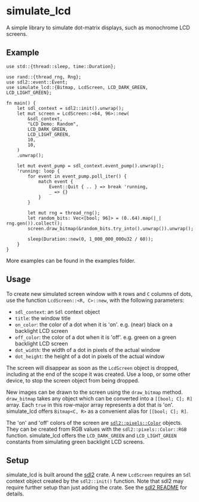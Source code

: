 # simulate_lcd <!-- [![](https://img.shields.io/crates/v/simulate_lcd.svg)](https://crates.io/crates/simulate_lcd) --> <!-- [![](https://docs.rs/simulate_lcd/badge.svg)](https://docs.rs/simulate_lcd) -->

A simple library to simulate dot-matrix displays, such as monochrome LCD screens.

<!-- [Documentation](https://docs.rs/simulate_lcd) -->

<!-- ## Overview -->

## Example <!-- 'Example Usage' -->

```
use std::{thread::sleep, time::Duration};

use rand::{thread_rng, Rng};
use sdl2::event::Event;
use simulate_lcd::{Bitmap, LcdScreen, LCD_DARK_GREEN, LCD_LIGHT_GREEN};

fn main() {
    let sdl_context = sdl2::init().unwrap();
    let mut screen = LcdScreen::<64, 96>::new(
        &sdl_context,
        "LCD Demo: Random",
        LCD_DARK_GREEN,
        LCD_LIGHT_GREEN,
        10,
        10,
    )
    .unwrap();

    let mut event_pump = sdl_context.event_pump().unwrap();
    'running: loop {
        for event in event_pump.poll_iter() {
            match event {
                Event::Quit { .. } => break 'running,
                _ => {}
            }
        }

        let mut rng = thread_rng();
        let random_bits: Vec<[bool; 96]> = (0..64).map(|_| rng.gen()).collect();
        screen.draw_bitmap(&random_bits.try_into().unwrap()).unwrap();

        sleep(Duration::new(0, 1_000_000_000u32 / 60));
    }
}
```

More examples can be found in the examples folder.

## Usage

To create new simulated screen window with `R` rows and `C` columns of dots, use the function `LcdScreen::<R, C>::new`, with the following parameters:

- `sdl_context`: an `Sdl` context object 
- `title`: the window title
- `on_color`: the color of a dot when it is 'on'. e.g. (near) black on a backlight LCD screen
- `off_color`: the color of a dot when it is 'off'. e.g. green on a green backlight LCD screen
- `dot_width`: the width of a dot in pixels of the actual window
- `dot_height`: the height of a dot in pixels of the actual window

The screen will disappear as soon as the `LcdScreen` object is dropped, including at the end of the scope it was created. Use a loop, or some other device, to stop the screen object from being dropped. 

New images can be drawn to the screen using the `draw_bitmap` method. `draw_bitmap` takes any object which can be converted into a `[[bool; C]; R]` array. Each `true` in this row-major array represents a dot that is 'on'. simulate_lcd offers `Bitmap<C, R>` as a convenient alias for `[[bool; C]; R]`.

The 'on' and 'off' colors of the screen are [`sdl2::pixels::Color`](https://rust-sdl2.github.io/rust-sdl2/sdl2/pixels/struct.Color.html) objects. They can be created from RGB values with the `sdl2::pixels::Color::RGB` function. simulate_lcd offers the `LCD_DARK_GREEN` and `LCD_LIGHT_GREEN` constants from simulating green backlight LCD screens.

## Setup

simulate_lcd is built around the [sdl2](https://crates.io/crates/sdl2) crate. A new `LcdScreen` requires an `Sdl` context object created by the `sdl2::init()` function. Note that sdl2 may require further setup than just adding the crate. See the [sdl2 README](https://github.com/Rust-SDL2/rust-sdl2/blob/master/README.md#requirements) for details.
<!-- from the [sdl2](https://crates.io/crates/sdl2) crate.  -->

<!-- ## Examples


License

Licensed under either of

    Apache License, Version 2.0 (LICENSE-APACHE or http://www.apache.org/licenses/LICENSE-2.0)
    MIT license (LICENSE-MIT or http://opensource.org/licenses/MIT) at your option.

Contribution

Unless you explicitly state otherwise, any contribution intentionally submitted for inclusion in the work by you shall be dual licensed as above, without any additional terms or conditions.
Dependencies

~0–6.5MB
~105K SLoC

    unix nix 0.26+fs+signal
    windows windows-sys 0.42+Win32_Foundation+Win32_System_Threadi…+Win32_Security+Win32_System_Windows…+Win32_System_Console


-->